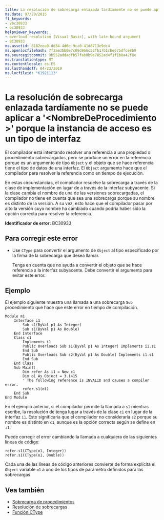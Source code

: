 ```yaml
---
title: La resolución de sobrecarga enlazada tardíamente no se puede aplicar a '<procedurename>' porque la instancia de acceso es un tipo de interfaz
ms.date: 07/20/2015
f1_keywords:
- vbc30933
- bc30933
helpviewer_keywords:
- overload resolution [Visual Basic], with late-bound argument
- BC30933
ms.assetid: 8182eea0-dd34-4d6e-9ca0-41d8713e9dc4
ms.openlocfilehash: 7f2ae3bb0e7c09d966c53fb17b1cbe675dfce8b9
ms.sourcegitcommit: 9b552addadfb57fab0b9e7852ed4f1f1b8a42f8e
ms.translationtype: MT
ms.contentlocale: es-ES
ms.lasthandoff: 04/23/2019
ms.locfileid: "61921113"
---
```

# <a name="latebound-overload-resolution-cannot-be-applied-to-procedurename-because-the-accessing-instance-is-an-interface-type"></a>La resolución de sobrecarga enlazada tardíamente no se puede aplicar a '\<NombreDeProcedimiento >' porque la instancia de acceso es un tipo de interfaz
El compilador está intentando resolver una referencia a una propiedad o procedimiento sobrecargados, pero se produce un error en la referencia porque es un argumento de tipo `Object` y el objeto que se hace referencia tiene el tipo de datos de una interfaz. El `Object` argumento hace que el compilador para resolver la referencia como en tiempo de ejecución.  
  
 En estas circunstancias, el compilador resuelve la sobrecarga a través de la clase de implementación en lugar de a través de la interfaz subyacente. Si la clase cambia el nombre de una de las versiones sobrecargadas, el compilador no tiene en cuenta que sea una sobrecarga porque su nombre es distinto de la versión. A su vez, esto hace que el compilador pasar por alto la versión cuyo nombre ha cambiado cuando podría haber sido la opción correcta para resolver la referencia.  
  
 **Identificador de error:** BC30933  
  
## <a name="to-correct-this-error"></a>Para corregir este error  
  
-   Use `CType` para convertir el argumento de `Object` al tipo especificado por la firma de la sobrecarga que desea llamar.  
  
     Tenga en cuenta que no ayuda a convertir el objeto que se hace referencia a la interfaz subyacente. Debe convertir el argumento para evitar este error.  
  
## <a name="example"></a>Ejemplo  
 El ejemplo siguiente muestra una llamada a una sobrecarga `Sub` procedimiento que hace que este error en tiempo de compilación.  
  
```  
Module m1  
    Interface i1  
        Sub s1(ByVal p1 As Integer)  
        Sub s1(ByVal p1 As Double)  
    End Interface  
    Class c1  
        Implements i1  
        Public Overloads Sub s1(ByVal p1 As Integer) Implements i1.s1  
        End Sub  
        Public Overloads Sub s2(ByVal p1 As Double) Implements i1.s1  
        End Sub  
    End Class  
    Sub Main()  
        Dim refer As i1 = New c1  
        Dim o1 As Object = 3.1415  
        ' The following reference is INVALID and causes a compiler error.  
        refer.s1(o1)   
    End Sub  
End Module  
```  
  
 En el ejemplo anterior, si el compilador permite la llamada a `s1` mientras escribe, la resolución de tenga lugar a través de la clase `c1` en lugar de la interfaz `i1`. Esto significaría que el compilador no consideraría `s2` porque su nombre es distinto en `c1`, aunque es la opción correcta según se define en `i1`.  
  
 Puede corregir el error cambiando la llamada a cualquiera de las siguientes líneas de código:  
  
```  
refer.s1(CType(o1, Integer))  
refer.s1(CType(o1, Double))  
```  
  
 Cada una de las líneas de código anteriores convierte de forma explícita el `Object` variable `o1` a uno de los tipos de parámetro definidos para las sobrecargas.  
  
## <a name="see-also"></a>Vea también

- [Sobrecarga de procedimientos](../../../visual-basic/programming-guide/language-features/procedures/procedure-overloading.md)
- [Resolución de sobrecargas](../../../visual-basic/programming-guide/language-features/procedures/overload-resolution.md)
- [Función CType](../../../visual-basic/language-reference/functions/ctype-function.md)
